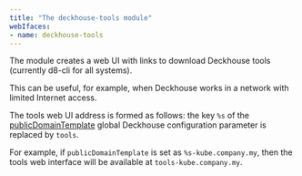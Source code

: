 ```yaml
---
title: "The deckhouse-tools module"
webIfaces:
- name: deckhouse-tools
---
```


The module creates a web UI with links to download Deckhouse tools (currently d8-cli for all systems).

This can be useful, for example, when Deckhouse works in a network with limited Internet access.

The tools web UI address is formed as follows: the key `%s` of the [publicDomainTemplate](../../deckhouse-configure-global.html#parameters-modules-publicdomaintemplate) global Deckhouse configuration parameter is replaced by `tools`.

For example, if `publicDomainTemplate` is set as `%s-kube.company.my`, then the tools web interface will be available at `tools-kube.company.my`.
